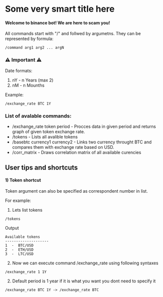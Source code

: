 # Some very smart title here

#### Welcome to binance bot! We are here to scam you!

All commands start with "/" and follwed by argumetns. They can be represented by formula:

```
/command arg1 arg2 ... argN
```

### :warning: Important :warning:

Date formats: 

1. nY - n Years (max 2)
2. nM - n Mounths

Example:

```
/exchange_rate BTC 1Y
```

### List of avalable commands:
 - /exchange_rate token period - Procces data in given period and returns graph of given token exchange rate.
 - /tokens  - Lists all avalible tokens
 - /basebtc currency1 currency2 - Links two currency throught BTC and compares them with exchange rate based on USD.
 - /corr_matrix - Draws correlation matrix of all available curencies

## User tips and shortcuts
#### 1) Token shortcut

Token argument can also be specified as correspondent number in list.

  For example:

 1. Lets list tokens 
  ```
  /tokens
  ```
  Output
  ```
  Available tokens 
--------------------
1  -  BTC/USD
2  -  ETH/USD
3  -  LTC/USD
  ```
2. Now we can execute command /exchange_rate using following syntaxes
```
/exchange_rate 1 1Y
```

2. Default period is 1 year if it is what you want you dont need to specify it

```
/exchange_rate BTC 1Y -> /exchange_rate BTC
```
 
